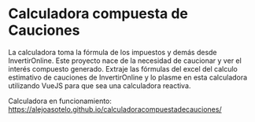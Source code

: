 # Calculadora compuesta de Cauciones

La calculadora toma la fórmula de los impuestos y demás desde InvertirOnline. 
Este proyecto nace de la necesidad de caucionar y ver el interés compuesto generado. Extraje las fórmulas del excel del calculo estimativo de cauciones de InvertirOnline y lo plasme en esta calculadora utilizando VueJS para que sea una calculadora reactiva.

Calculadora en funcionamiento: https://alejoasotelo.github.io/calculadoracompuestadecauciones/
